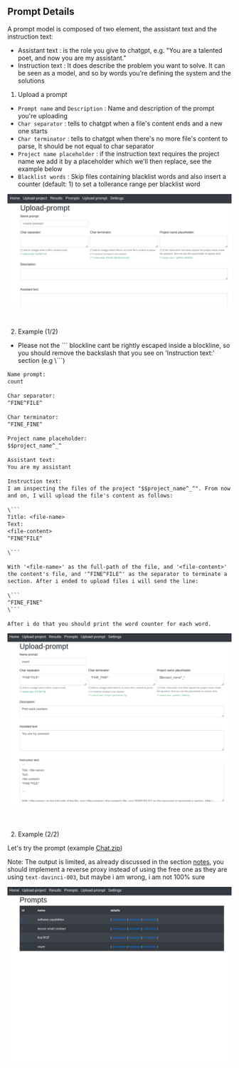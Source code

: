 ## Prompt Details

A prompt model is composed of two element, the assistant text and the instruction text:
 - Assistant text : is the role you give to chatgpt, e.g. "You are a talented poet, and now you are my assistant."
 - Instruction text : It does describe the problem you want to solve. It can be seen as a model, and so by words you're defining the system and the solutions


1. Upload a prompt

 - `Prompt name` and `Description` : Name and description of the prompt you're uploading
 - `Char separator` : tells to chatgpt when a file's content ends and a new one starts
 - `Char terminator` : tells to chatgpt when there's no more file's content to parse, It should be not equal to char separator 
 - `Project name placeholder` : if the instruction text requires the project name we add it by a placeholder which we'll then replace, see the example below
 - `Blacklist words` : Skip files containing blacklist words and also insert a counter (default: 1) to set a tollerance range per blacklist word

![prompt1.jpg](./imgs/prompt1.jpg)

<br />

2. Example (1/2)

 - Please not the \``` blockline cant be rightly escaped inside a blockline, so you should remove the backslash that you see on 'Instruction text:' section (e.g  \\\```)

```
Name prompt: 
count

Char separator: 
^FINE^FILE^

Char terminator: 
^FINE_FINE^

Project name placeholder: 
$$project_name^_^

Assistant text:
You are my assistant

Instruction text:
I am inspecting the files of the project "$$project_name^_^". From now and on, I will upload the file's content as follows:

\```
Title: <file-name>
Text:
<file-content>
^FINE^FILE^

\```

With '<file-name>' as the full-path of the file, and '<file-content>' the content's file, and '^FINE^FILE^' as the separator to terminate a section. After i ended to upload files i will send the line:

\```
^FINE_FINE^
\```

After i do that you should print the word counter for each word.
```

![prompt2.gif](./imgs/prompt2.gif)

<br />

2. Example (2/2)

Let's try the prompt (example [Chat.zip](../use_cases/word_counter.py_tests/Chat.zip))

Note: The output is limited, as already discussed in the section [notes](./notes.md), you should implement a reverse proxy instead of using the free one as they are using `text-davinci-003`, but maybe i am wrong, i am not 100% sure

![prompt3.gif](./imgs/prompt3.gif)



